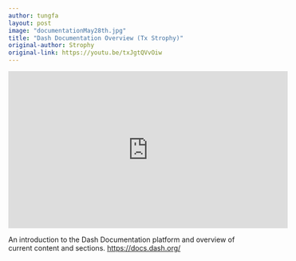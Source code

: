 ```yaml
---
author: tungfa
layout: post
image: "documentationMay28th.jpg"
title: "Dash Documentation Overview (Tx Strophy)"
original-author: Strophy
original-link: https://youtu.be/txJgtQVvOiw
---
```



<iframe width="560" height="315" src="https://www.youtube.com/embed/txJgtQVvOiw" frameborder="0" allow="autoplay; encrypted-media" allowfullscreen></iframe>

An introduction to the Dash Documentation platform and overview of current content and sections.
<https://docs.dash.org/>
